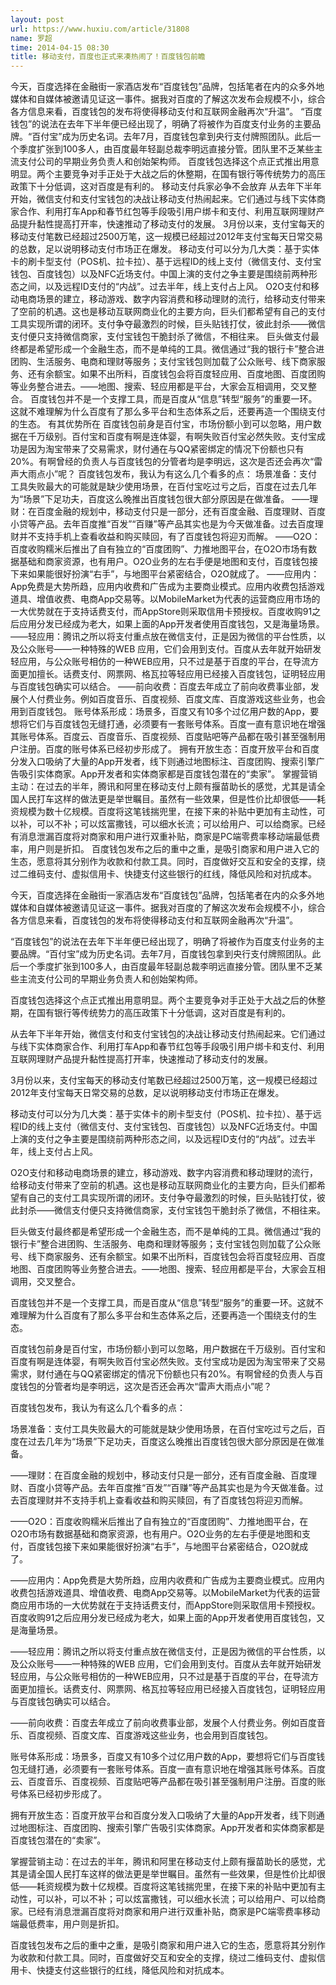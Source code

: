 ```yaml
---
layout: post
url: https://www.huxiu.com/article/31808
name: 罗超
time: 2014-04-15 08:30
title: 移动支付，百度也正式来凑热闹了！百度钱包前瞻
---
```

今天，百度选择在金融街一家酒店发布“百度钱包”品牌，包括笔者在内的众多外地媒体和自媒体被邀请见证这一事件。据我对百度的了解这次发布会规模不小，综合各方信息来看，百度钱包的发布将使得移动支付和互联网金融再次“升温”。 “百度钱包”的说法在去年下半年便已经出现了，明确了将被作为百度支付业务的主要品牌。“百付宝”成为历史名词。去年7月，百度钱包拿到央行支付牌照团队。此后一个季度扩张到100多人，由百度最年轻副总裁李明远直接分管。团队里不乏某些主流支付公司的早期业务负责人和创始架构师。 百度钱包选择这个点正式推出用意明显。两个主要竞争对手正处于大战之后的休整期，在国有银行等传统势力的高压政策下十分低调，这对百度是有利的。 移动支付兵家必争不会放弃 从去年下半年开始，微信支付和支付宝钱包的决战让移动支付热闹起来。它们通过与线下实体商家合作、利用打车App和春节红包等手段吸引用户绑卡和支付、利用互联网理财产品提升黏性提高打开率，快速推动了移动支付的发展。 3月份以来，支付宝每天的移动支付笔数已经超过2500万笔，这一规模已经超过2012年支付宝每天日常交易的总数，足以说明移动支付市场正在爆发。 移动支付可以分为几大类：基于实体卡的刷卡型支付（POS机、拉卡拉）、基于远程ID的线上支付（微信支付、支付宝钱包、百度钱包）以及NFC近场支付。中国上演的支付之争主要是围绕前两种形态之间，以及远程ID支付的“内战”。过去半年，线上支付占上风。 O2O支付和移动电商场景的建立，移动游戏、数字内容消费和移动理财的流行，给移动支付带来了空前的机遇。这也是移动互联网商业化的主要方向，巨头们都希望有自己的支付工具实现所谓的闭环。支付争夺最激烈的时候，巨头贴钱打仗，彼此封杀——微信支付便只支持微信商家，支付宝钱包干脆封杀了微信，不相往来。 巨头做支付最终都是希望形成一个金融生态，而不是单纯的工具。微信通过“我的银行卡”整合进团购、生活服务、电商和理财等服务；支付宝钱包则加载了公众账号、线下商家服务、还有余额宝。如果不出所料，百度钱包会将百度轻应用、百度地图、百度团购等业务整合进去。——地图、搜索、轻应用都是平台，大家会互相调用，交叉整合。 百度钱包并不是一个支撑工具，而是百度从“信息”转型“服务”的重要一环。这就不难理解为什么百度有了那么多平台和生态体系之后，还要再造一个围绕支付的生态。 有其优势所在 百度钱包前身是百付宝，市场份额小到可以忽略，用户数据在千万级别。百付宝和百度有啊是连体婴，有啊失败百付宝必然失败。支付宝成功是因为淘宝带来了交易需求，财付通在与QQ紧密绑定的情况下份额也只有20%。有啊曾经的负责人与百度钱包的分管者均是李明远，这次是否还会再次“雷声大雨点小”呢？ 百度钱包发布，我认为有这么几个看多的点： 场景准备：支付工具失败最大的可能就是缺少使用场景，在百付宝吃过亏之后，百度在过去几年为“场景”下足功夫，百度这么晚推出百度钱包很大部分原因是在做准备。 ——理财：在百度金融的规划中，移动支付只是一部分，还有百度金融、百度理财、百度小贷等产品。去年百度推“百发”“百赚”等产品其实也是为今天做准备。过去百度理财并不支持手机上查看收益和购买赎回，有了百度钱包将迎刃而解。 ——O2O：百度收购糯米后推出了自有独立的“百度团购”、力推地图平台，在O2O市场有数据基础和商家资源，也有用户。O2O业务的左右手便是地图和支付，百度钱包接下来如果能很好扮演“右手”，与地图平台紧密结合，O2O就成了。 ——应用内：App免费是大势所趋，应用内收费和广告成为主要商业模式。应用内收费包括游戏道具、增值收费、电商App交易等。以MobileMarket为代表的运营商应用市场的一大优势就在于支持话费支付，而AppStore则采取信用卡预授权。百度收购91之后应用分发已经成为老大，如果上面的App开发者使用百度钱包，又是海量场景。 ——轻应用：腾讯之所以将支付重点放在微信支付，正是因为微信的平台性质，以及公众账号——一种特殊的WEB 应用，它们会用到支付。百度从去年就开始研发轻应用，与公众账号相仿的一种WEB应用，只不过是基于百度的平台，在导流方面更加擅长。话费支付、网票网、格瓦拉等轻应用已经接入百度钱包，证明轻应用与百度钱包确实可以结合。 ——前向收费：百度去年成立了前向收费事业部，发展个人付费业务。例如百度音乐、百度视频、百度文库、百度游戏这些业务，也会用到百度钱包。 账号体系形成：场景多，百度又有10多个过亿用户数的App，要想将它们与百度钱包无缝打通，必须要有一套账号体系。百度一直有意识地在增强其账号体系。百度云、百度音乐、百度视频、百度贴吧等产品都在吸引甚至强制用户注册。百度的账号体系已经初步形成了。 拥有开放生态：百度开放平台和百度分发入口吸纳了大量的App开发者，线下则通过地图标注、百度团购、搜索引擎广告吸引实体商家。App开发者和实体商家都是百度钱包潜在的“卖家”。 掌握营销主动：在过去的半年，腾讯和阿里在移动支付上颇有揠苗助长的感觉，尤其是请全国人民打车这样的做法更是举世瞩目。虽然有一些效果，但是性价比却很低——耗资规模为数十亿规模。百度将这笔钱揣兜里，在接下来的补贴中更加有主动性，可以补，可以不补；可以炫富撒钱，可以细水长流；可以给用户、可以给商家。已经有消息泄漏百度将对商家和用户进行双重补贴，商家是PC端零费率移动端最低费率，用户则是折扣。 百度钱包发布之后的重中之重，是吸引商家和用户进入它的生态，愿意将其分别作为收款和付款工具。同时，百度做好交互和安全的支撑，绕过二维码支付、虚拟信用卡、快捷支付这些银行的红线，降低风险和对抗成本。

今天，百度选择在金融街一家酒店发布“百度钱包”品牌，包括笔者在内的众多外地媒体和自媒体被邀请见证这一事件。据我对百度的了解这次发布会规模不小，综合各方信息来看，百度钱包的发布将使得移动支付和互联网金融再次“升温”。

“百度钱包”的说法在去年下半年便已经出现了，明确了将被作为百度支付业务的主要品牌。“百付宝”成为历史名词。去年7月，百度钱包拿到央行支付牌照团队。此后一个季度扩张到100多人，由百度最年轻副总裁李明远直接分管。团队里不乏某些主流支付公司的早期业务负责人和创始架构师。

百度钱包选择这个点正式推出用意明显。两个主要竞争对手正处于大战之后的休整期，在国有银行等传统势力的高压政策下十分低调，这对百度是有利的。

从去年下半年开始，微信支付和支付宝钱包的决战让移动支付热闹起来。它们通过与线下实体商家合作、利用打车App和春节红包等手段吸引用户绑卡和支付、利用互联网理财产品提升黏性提高打开率，快速推动了移动支付的发展。

3月份以来，支付宝每天的移动支付笔数已经超过2500万笔，这一规模已经超过2012年支付宝每天日常交易的总数，足以说明移动支付市场正在爆发。

移动支付可以分为几大类：基于实体卡的刷卡型支付（POS机、拉卡拉）、基于远程ID的线上支付（微信支付、支付宝钱包、百度钱包）以及NFC近场支付。中国上演的支付之争主要是围绕前两种形态之间，以及远程ID支付的“内战”。过去半年，线上支付占上风。

O2O支付和移动电商场景的建立，移动游戏、数字内容消费和移动理财的流行，给移动支付带来了空前的机遇。这也是移动互联网商业化的主要方向，巨头们都希望有自己的支付工具实现所谓的闭环。支付争夺最激烈的时候，巨头贴钱打仗，彼此封杀——微信支付便只支持微信商家，支付宝钱包干脆封杀了微信，不相往来。

巨头做支付最终都是希望形成一个金融生态，而不是单纯的工具。微信通过“我的银行卡”整合进团购、生活服务、电商和理财等服务；支付宝钱包则加载了公众账号、线下商家服务、还有余额宝。如果不出所料，百度钱包会将百度轻应用、百度地图、百度团购等业务整合进去。——地图、搜索、轻应用都是平台，大家会互相调用，交叉整合。

百度钱包并不是一个支撑工具，而是百度从“信息”转型“服务”的重要一环。这就不难理解为什么百度有了那么多平台和生态体系之后，还要再造一个围绕支付的生态。

百度钱包前身是百付宝，市场份额小到可以忽略，用户数据在千万级别。百付宝和百度有啊是连体婴，有啊失败百付宝必然失败。支付宝成功是因为淘宝带来了交易需求，财付通在与QQ紧密绑定的情况下份额也只有20%。有啊曾经的负责人与百度钱包的分管者均是李明远，这次是否还会再次“雷声大雨点小”呢？

百度钱包发布，我认为有这么几个看多的点：

场景准备：支付工具失败最大的可能就是缺少使用场景，在百付宝吃过亏之后，百度在过去几年为“场景”下足功夫，百度这么晚推出百度钱包很大部分原因是在做准备。

——理财：在百度金融的规划中，移动支付只是一部分，还有百度金融、百度理财、百度小贷等产品。去年百度推“百发”“百赚”等产品其实也是为今天做准备。过去百度理财并不支持手机上查看收益和购买赎回，有了百度钱包将迎刃而解。

——O2O：百度收购糯米后推出了自有独立的“百度团购”、力推地图平台，在O2O市场有数据基础和商家资源，也有用户。O2O业务的左右手便是地图和支付，百度钱包接下来如果能很好扮演“右手”，与地图平台紧密结合，O2O就成了。

——应用内：App免费是大势所趋，应用内收费和广告成为主要商业模式。应用内收费包括游戏道具、增值收费、电商App交易等。以MobileMarket为代表的运营商应用市场的一大优势就在于支持话费支付，而AppStore则采取信用卡预授权。百度收购91之后应用分发已经成为老大，如果上面的App开发者使用百度钱包，又是海量场景。

——轻应用：腾讯之所以将支付重点放在微信支付，正是因为微信的平台性质，以及公众账号——一种特殊的WEB 应用，它们会用到支付。百度从去年就开始研发轻应用，与公众账号相仿的一种WEB应用，只不过是基于百度的平台，在导流方面更加擅长。话费支付、网票网、格瓦拉等轻应用已经接入百度钱包，证明轻应用与百度钱包确实可以结合。

——前向收费：百度去年成立了前向收费事业部，发展个人付费业务。例如百度音乐、百度视频、百度文库、百度游戏这些业务，也会用到百度钱包。

账号体系形成：场景多，百度又有10多个过亿用户数的App，要想将它们与百度钱包无缝打通，必须要有一套账号体系。百度一直有意识地在增强其账号体系。百度云、百度音乐、百度视频、百度贴吧等产品都在吸引甚至强制用户注册。百度的账号体系已经初步形成了。

拥有开放生态：百度开放平台和百度分发入口吸纳了大量的App开发者，线下则通过地图标注、百度团购、搜索引擎广告吸引实体商家。App开发者和实体商家都是百度钱包潜在的“卖家”。

掌握营销主动：在过去的半年，腾讯和阿里在移动支付上颇有揠苗助长的感觉，尤其是请全国人民打车这样的做法更是举世瞩目。虽然有一些效果，但是性价比却很低——耗资规模为数十亿规模。百度将这笔钱揣兜里，在接下来的补贴中更加有主动性，可以补，可以不补；可以炫富撒钱，可以细水长流；可以给用户、可以给商家。已经有消息泄漏百度将对商家和用户进行双重补贴，商家是PC端零费率移动端最低费率，用户则是折扣。

百度钱包发布之后的重中之重，是吸引商家和用户进入它的生态，愿意将其分别作为收款和付款工具。同时，百度做好交互和安全的支撑，绕过二维码支付、虚拟信用卡、快捷支付这些银行的红线，降低风险和对抗成本。

